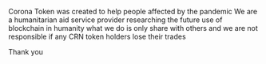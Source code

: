 Corona Token was created to help people affected by the pandemic
We are a humanitarian aid service provider researching the future use of blockchain in humanity
what we do is only share with others and we are not responsible if any CRN token holders lose their trades

Thank you
